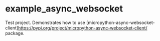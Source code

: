 # example_async_websocket
Test project. Demonstrates how to use [micropython-async-websocket-client]https://pypi.org/project/micropython-async-websocket-client/ package.
